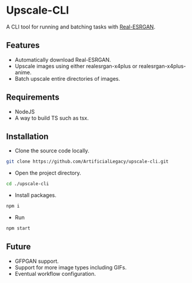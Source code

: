 # Upscale-CLI

A CLI tool for running and batching tasks with [Real-ESRGAN](https://github.com/xinntao/Real-ESRGAN).

## Features

* Automatically download Real-ESRGAN.
* Upscale images using either realesrgan-x4plus or realesrgan-x4plus-anime.
* Batch upscale entire directories of images.

## Requirements

* NodeJS
* A way to build TS such as tsx.

## Installation

* Clone the source code locally.

```sh
git clone https://github.com/ArtificialLegacy/upscale-cli.git
```

* Open the project directory.

```sh
cd ./upscale-cli
```

* Install packages.

```sh
npm i
```

* Run

```sh
npm start
```

## Future

* GFPGAN support.
* Support for more image types including GIFs.
* Eventual workflow configuration.
